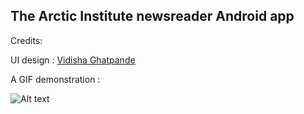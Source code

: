The Arctic Institute newsreader Android app
-------------------------------------------

Credits:

UI design : [Vidisha Ghatpande](mailto:vidisha.ghatpande@gmail.com) 

A GIF demonstration : 

![Alt text](https://raw.github.com/winfredselwyn/TAI_app/master/img/demo.gif?raw=true "Demo")